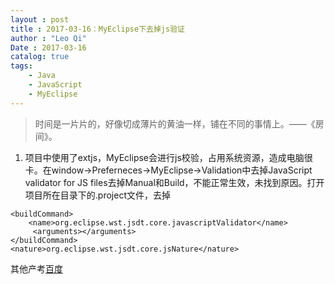 ```yaml
---
layout : post
title : 2017-03-16：MyEclipse下去掉js验证
author : "Leo Qi"
Date : 2017-03-16
catalog: true
tags:
    - Java
    - JavaScript
    - MyEclipse
---
```


> 时间是一片片的，好像切成薄片的黄油一样，铺在不同的事情上。——《房间》。

1. 项目中使用了extjs，MyEclipse会进行js校验，占用系统资源，造成电脑很卡。在window->Preferneces->MyEclipse->Validation中去掉JavaScript validator for JS files去掉Manual和Build，不能正常生效，未找到原因。打开项目所在目录下的.project文件，去掉
```
<buildCommand>  
    <name>org.eclipse.wst.jsdt.core.javascriptValidator</name>  
     <arguments></arguments>  
</buildCommand>  
<nature>org.eclipse.wst.jsdt.core.jsNature</nature>  
```
其他产考[百度](http://jingyan.baidu.com/article/ca41422fe094251eae99ede7.html)
